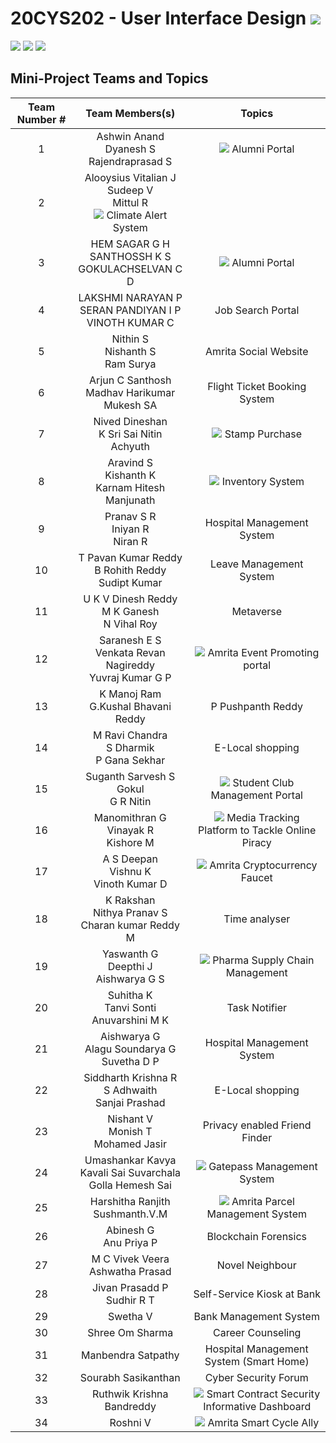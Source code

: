 # 20CYS202 - User Interface Design ![](https://img.shields.io/badge/-Live-brightgreen)
![](https://img.shields.io/badge/Batch-21CYS-lightgreen) ![](https://img.shields.io/badge/UG-blue) ![](https://img.shields.io/badge/Subject-UID-blue)

## Mini-Project Teams and Topics

| Team Number # | Team Members(s) | Topics |
|:-------------:|:---------------:|:------:|
| 1 | Ashwin Anand <br> Dyanesh S <br> Rajendraprasad S |  ![](https://img.shields.io/badge/Dept-blue) Alumni Portal |
| 2 | Alooysius Vitalian J <br> Sudeep V <br> Mittul R <br> ![](https://img.shields.io/badge/BRIG-purple) Climate Alert System |
| 3 | HEM SAGAR G H <br> SANTHOSSH K S <br> GOKULACHSELVAN C D | ![](https://img.shields.io/badge/Dept-blue) Alumni Portal|
| 4 | LAKSHMI NARAYAN P <br> SERAN PANDIYAN I P <br> VINOTH KUMAR C| Job Search Portal |
| 5 | Nithin S <br> Nishanth S <br> Ram Surya | Amrita Social Website |
| 6 | Arjun C Santhosh <br> Madhav Harikumar <br> Mukesh SA | Flight Ticket Booking System |
| 7 | Nived Dineshan <br> K Sri Sai Nitin <br> Achyuth | ![](https://img.shields.io/badge/BRIG-purple) Stamp Purchase |
| 8 | Aravind S <br> Kishanth K <br> Karnam Hitesh Manjunath | ![](https://img.shields.io/badge/BRIG-purple) Inventory System|
| 9 | Pranav S R <br> Iniyan R <br> Niran  R | Hospital Management System |
| 10 | T Pavan Kumar Reddy <br> B Rohith Reddy <br> Sudipt Kumar | Leave Management System |
| 11 | U K V Dinesh Reddy <br> M K Ganesh <br> N Vihal Roy | Metaverse |
| 12 | Saranesh E S <br> Venkata Revan Nagireddy <br> Yuvraj Kumar G P | ![](https://img.shields.io/badge/Univ-darkblue) Amrita Event Promoting portal |
| 13 | K Manoj Ram <br> G.Kushal Bhavani Reddy | P Pushpanth Reddy | ![](https://img.shields.io/badge/Univ-darkblue) E-Wallet |
| 14 | M Ravi Chandra <br> S Dharmik <br> P Gana Sekhar| E-Local shopping |
| 15 | Suganth Sarvesh S <br> Gokul <br> G R Nitin | ![](https://img.shields.io/badge/Univ-darkblue) Student Club Management Portal |
| 16 | Manomithran G <br> Vinayak R <br> Kishore M | ![](https://img.shields.io/badge/BRIG-purple) Media Tracking Platform to Tackle Online Piracy |
| 17 | A S Deepan <br> Vishnu K <br> Vinoth Kumar D | ![](https://img.shields.io/badge/BRIG-purple) Amrita Cryptocurrency Faucet | 
| 18 | K Rakshan <br> Nithya Pranav S <br> Charan kumar Reddy M | Time analyser |
| 19 | Yaswanth G <br> Deepthi J <br> Aishwarya G S | ![](https://img.shields.io/badge/BRIG-purple) Pharma Supply Chain Management |
| 20 | Suhitha K <br> Tanvi Sonti <br> Anuvarshini M K | Task Notifier |
| 21 | Aishwarya G <br> Alagu Soundarya G <br> Suvetha D P | Hospital Management System |
| 22 | Siddharth Krishna R <br> S Adhwaith <br> Sanjai Prashad | E-Local shopping |
| 23 | Nishant V <br> Monish T <br> Mohamed Jasir | Privacy enabled Friend Finder |
| 24 | Umashankar Kavya <br> Kavali Sai Suvarchala <br> Golla Hemesh Sai | ![](https://img.shields.io/badge/Univ-darkblue) Gatepass Management System |
| 25 | Harshitha Ranjith <br> Sushmanth.V.M | ![](https://img.shields.io/badge/Univ-darkblue) Amrita Parcel Management System |
| 26 | Abinesh G <br> Anu Priya P | Blockchain Forensics |
| 27 | M C Vivek Veera <br> Ashwatha Prasad |  Novel Neighbour |
| 28 | Jivan Prasadd P <br> Sudhir R T | Self-Service Kiosk at Bank |
| 29 | Swetha V | Bank Management System |
| 30 | Shree Om Sharma | Career Counseling |
| 31 | Manbendra Satpathy | Hospital Management System (Smart Home) |
| 32 | Sourabh Sasikanthan | Cyber Security Forum |
| 33 | Ruthwik Krishna Bandreddy | ![](https://img.shields.io/badge/BRIG-purple) Smart Contract Security Informative Dashboard |
| 34 | Roshni V | ![](https://img.shields.io/badge/BRIG-purple) Amrita Smart Cycle Ally |
